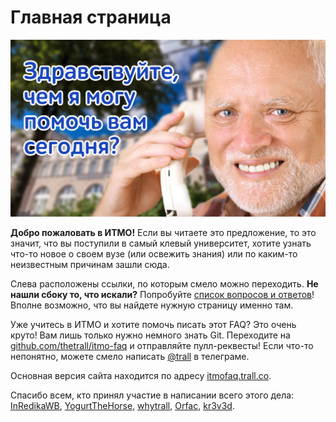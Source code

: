 # Главная страница

![клевая картинка с Гарольдом, йей!](cover.jpg)

**Добро пожаловать в ИТМО!** Если вы читаете это предложение, то это значит, что вы поступили в самый клевый университет, хотите узнать что-то новое о своем вузе (или освежить знания) или по каким-то неизвестным причинам зашли сюда.

Слева расположены ссылки, по которым смело можно переходить. **Не нашли сбоку то, что искали?** Попробуйте [список вопросов и ответов](qa.md)! Вполне возможно, что вы найдете нужную страницу именно там.

Уже учитесь в ИТМО и хотите помочь писать этот FAQ? Это очень круто! Вам лишь только нужно немного знать Git. Переходите на [github.com/thetrall/itmo-faq](https://github.com/thetrall/itmo-faq) и отправляйте пулл-реквесты! Если что-то непонятно, можете смело написать [@trall](https://t.me/trall) в телеграме.

Основная версия сайта находится по адресу [itmofaq.trall.co](https://itmofaq.trall.co).

Спасибо всем, кто принял участие в написании всего этого дела: [InRedikaWB](https://github.com/InRedikaWB), [YogurtTheHorse](https://github.com/YogurtTheHorse), [whytrall](https://github.com/whytrall), [Orfac](https://github.com/Orfac), [kr3v3d](https://github.com/kr3v3d).

